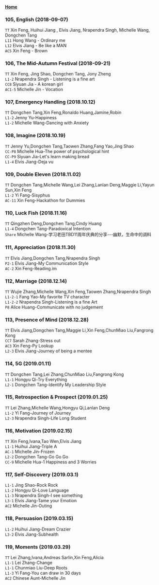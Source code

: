 #### [Home](https://eshtmc.github.io/)    

### 105, English (2018-09-07)
`TT` Xin Feng, Huihui Jiang , Elvis Jiang, Nrapendra Singh, Michelle Wang, Dongchen Tang  
`L11` Hong Wang - Ordinary me    
`L12` Elvis Jiang - Be like a MAN   
`AC5` Xin Feng - Brown   

### 106, The Mid-Autumn Festival (2018-09-21)  
`TT`  Xin Feng, Jing Shao, Dongchen Tang, Jony Zheng  
`L1-2` Nrapendra Singh - Listening is a fine art   
`CC8`  Siyuan Jia - A korean girl  
`AC1-5`  Michelle Jin - Vocation  

### 107, Emergency Handling (2018.10.12)   
`TT` Dongchen Tang,Xin Feng,Ronaldo Huang,Jamine,Robin  
`L1-2` Jenny Yu-Happiness   
`L1-2` Michelle Wang-Dancing with Anxiety   

### 108, Imagine (2018.10.19)   
`TT` Jenny Yu,Dongchen Tang,Taowen Zhang,Fang Yao,Jing Shao  
`CC-P8` Michelle Hua-The power of psychological hint   
`CC-P9` Siyuan Jia-Let's learn making bread   
`L1-4` Elvis Jiang-Deja vu   

### 109, Double Eleven (2018.11.02)   
`TT` Dongchen Tang,Michelle Wang,Lei Zhang,Lanlan Deng,Maggie Li,Yayun Sun,Xin Feng  
`L1-2` Yi Fang-Sisyphus   
`AC-11` Xin Feng-Hackathon for Dummies   

### 110, Luck Fish (2018.11.16)   
`TT` Qingzhen Deng,Dongchen Tang,Cindy Huang  
`L1-4` Dongchen Tang-Paradoxical Intention   
`Share` Michelle Wang-学习老田TBD11周年庆典的分享---幽默，生命中的调料   

### 111, Appreciation (2018.11.30)   
`TT` Elvis Jiang,Dongchen Tang,Nrapendra Singh  
`P2-1` Elvis Jiang-My Communication Style   
`AC-2` Xin Feng-Reading.im   

### 112, Marriage (2018.12.14)   
`TT` Wujie Zhang,Michelle Wang,Xin Feng,Taowen Zhang,Nrapendra Singh  
`L1-2-1` Fang Yao-My favorite TV character   
`L1-2-2` Nrapendra Singh-Listening is a fine Art   
`P8` Alice Huang-Communicate with no judgement   

### 113, Presence of Mind (2018.12.28)   
`TT` Elvis Jiang,Dongchen Tang,Maggie Li,Xin Feng,ChunMiao Liu,Fangrong Kong  
`CC7` Sarah Zhang-Stress out   
`AC3` Xin Feng-Py Lookup   
`L2-3` Elvis Jiang-Journey of being a mentee   

### 114, 5G (2019.01.11)   
`TT` Dongchen Tang,Lei Zhang,ChunMiao Liu,Fangrong Kong  
`L1-1` Hongyu Qi-Try Everything   
`L2-1` Dongchen Tang-Identify My Leadership Style   

### 115, Retrospection & Prospect (2019.01.25) 
`TT` Lei Zhang,Michelle Wang,Hongyu Qi,Lanlan Deng   
`L1-2` Yi Fang-Journey of Journey   
`L2-3` Nrapendra Singh-Life Long Student   

### 116, Motivation (2019.02.15)
`TT` Xin Feng,Ivana,Tao Wen,Elvis Jiang   
`L1-1` Huihui Jiang-Triple A   
`AC-1` Michelle Jin-Frozen   
`L2-2` Dongchen Tang-Go Go Go   
`CC-9` Michelle Hua-1 Happiness and 3 Worries   

### 117, Self-Discovery (2019.03.1)
`L1-1` Jing Shao-Rock Rock   
`L1-2` Hongyu Qi-Love Language   
`L1-3` Nrapendra Singh-I see something   
`L3-1` Elvis Jiang-Tame your Emotion   
`AC2` Michelle Jin-Outing   

### 118, Persuasion (2019.03.15)
`L1-2` Huihui Jiang-Dream Crazier      
`L3-2` Elvis Jiang-Subhealth   

### 119, Moments (2019.03.29)
`TT` Lei Zhang,Ivana,Andreas Sarlin,Xin Feng,Alicia   
`L1-1` Lei Zhang-Change   
`L1-1` Chunmiao Liu-Deep Roots   
`L1-3` Yi Fang-You can draw in 30 days   
`AC2` Chinese Aunt-Michelle Jin   
      
